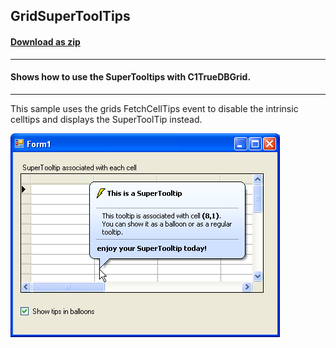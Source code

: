 ## GridSuperToolTips
#### [Download as zip](https://grapecity.github.io/DownGit/#/home?url=https://github.com/GrapeCity/ComponentOne-WinForms-Samples/tree/master/NetFramework\TrueDBGrid\CS\GridSuperToolTip)
____
#### Shows how to use the SuperTooltips with C1TrueDBGrid.
____
This sample uses the grids FetchCellTips event to disable the intrinsic celltips and displays the SuperToolTip instead.

![screenshot](screenshot.png)
